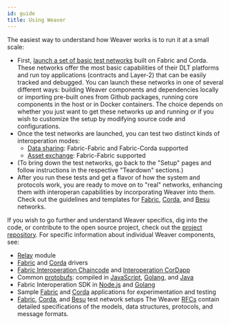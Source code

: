 ```yaml
---
id: guide
title: Using Weaver
---
```


<!--
 Copyright IBM Corp. All Rights Reserved.

 SPDX-License-Identifier: CC-BY-4.0
 -->

The easiest way to understand how Weaver works is to run it at a small scale:
- First, [launch a set of basic test networks](./test-network/overview.md) built on Fabric and Corda. These networks offer the most basic capabilities of their DLT platforms and run toy applications (contracts and Layer-2) that can be easily tracked and debugged. You can launch these networks in one of several different ways: building Weaver components and dependencies locally or importing pre-built ones from Github packages, running core components in the host or in Docker containers. The choice depends on whether you just want to get these networks up and running or if you wish to customize the setup by modifying source code and configurations.
- Once the test networks are launched, you can test two distinct kinds of interoperation modes:
  * [Data sharing](./interop/data-sharing.md): Fabric-Fabric and Fabric-Corda supported
  * [Asset exchange](./interop/asset-exchange.md): Fabric-Fabric supported
- (To bring down the test networks, go back to the "Setup" pages and follow instructions in the respective "Teardown" sections.)
- After you run these tests and get a flavor of how the system and protocols work, you are ready to move on to "real" networks, enhancing them with interoperan capabilities by incorporating Weaver into them. Check out the guidelines and templates for [Fabric](./enabling-weaver-network/fabric.md), [Corda](./enabling-weaver-network/corda.md), and [Besu](./enabling-weaver-network/besu.md) networks.

If you wish to go further and understand Weaver specifics, dig into the code, or contribute to the open source project, check out the [project repository](https://github.com/hyperledger-labs/weaver-dlt-interoperability). For specific information about individual Weaver components, see:
- [Relay](https://github.com/hyperledger-labs/weaver-dlt-interoperability/blob/main/core/relay/README.md) module
- [Fabric](https://github.com/hyperledger-labs/weaver-dlt-interoperability/blob/main/core/drivers/fabric-driver/readme.md) and [Corda](https://github.com/hyperledger-labs/weaver-dlt-interoperability/blob/main/core/drivers/corda-driver/README.md) drivers
- [Fabric Interoperation Chaincode](https://github.com/hyperledger-labs/weaver-dlt-interoperability/blob/main/core/network/fabric-interop-cc/README.md) and [Interoperation CorDapp](https://github.com/hyperledger-labs/weaver-dlt-interoperability/blob/main/core/network/corda-interop-app/README.md)
- Common [protobufs](https://github.com/hyperledger-labs/weaver-dlt-interoperability/tree/main/common/protos): compiled in [JavaScript](https://github.com/hyperledger-labs/weaver-dlt-interoperability/blob/main/common/protos-js/README.md), [Golang](https://github.com/hyperledger-labs/weaver-dlt-interoperability/blob/main/common/protos-go/README.md), and [Java](https://github.com/hyperledger-labs/weaver-dlt-interoperability/blob/main/common/protos-java-kt/README.md)
- Fabric Interoperation SDK in [Node.js](https://github.com/hyperledger-labs/weaver-dlt-interoperability/blob/main/sdks/fabric/interoperation-node-sdk/README.md) and [Golang](https://github.com/hyperledger-labs/weaver-dlt-interoperability/blob/main/sdks/fabric/go-sdk/readme.md)
- Sample [Fabric](https://github.com/hyperledger-labs/weaver-dlt-interoperability/tree/main/samples/fabric) and [Corda](https://github.com/hyperledger-labs/weaver-dlt-interoperability/tree/main/samples/corda) applications for experimentation and testing
- [Fabric](https://github.com/hyperledger-labs/weaver-dlt-interoperability/blob/main/tests/network-setups/fabric/dev/README.md), [Corda](https://github.com/hyperledger-labs/weaver-dlt-interoperability/blob/main/tests/network-setups/corda/README.md), and [Besu](https://github.com/hyperledger-labs/weaver-dlt-interoperability/blob/main/tests/network-setups/besu/README.md) test network setups
The Weaver [RFCs](https://github.com/hyperledger-labs/weaver-dlt-interoperability/blob/main/rfcs/README.md) contain detailed specifications of the models, data structures, protocols, and message formats.
